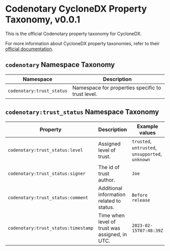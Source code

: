 # Codenotary CycloneDX Property Taxonomy, v0.0.1

This is the official Codenotary property taxonomy for CycloneDX.

For more information about CycloneDX property taxonomies, refer to
their [official documentation](https://github.com/CycloneDX/cyclonedx-property-taxonomy).

## `codenotary` Namespace Taxonomy

| Namespace | Description |
| --- | --- |
| `codenotary:trust_status` | Namespace for properties specific to trust level. | 

## `codenotary:trust_status` Namespace Taxonomy

| Property | Description | Example values |
| --- | --- | --- |
| `codenotary:trust_status:level` | Assigned level of trust. | `trusted`, `untrusted`, `unsupported`, `unknown` |
| `codenotary:trust_status:signer` | The id of trust author. | `Joe` |
| `codenotary:trust_status:comment` | Additional information related to status. | `Before release` |
| `codenotary:trust_status:timestamp` | Time when level of trust was assigned, in UTC. | `2023-02-15T07:48:39Z` |